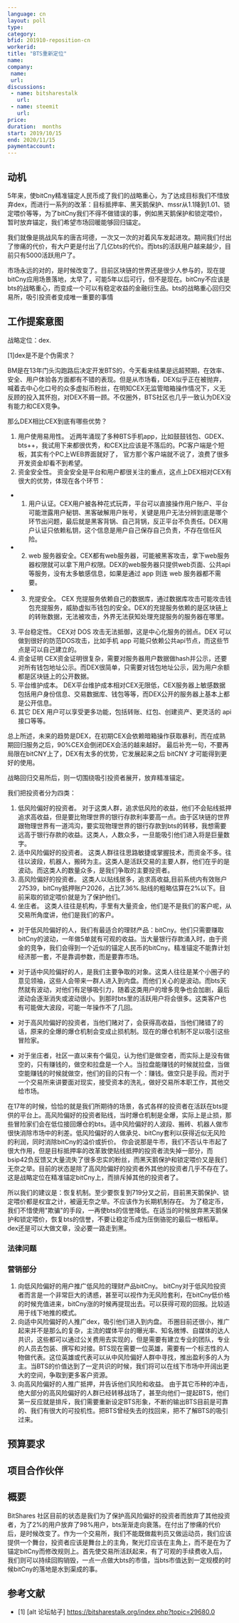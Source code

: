```yaml
---
language: cn
layout: poll
type: 
category: 
bfid: 201910-reposition-cn
workerid: 
title: "BTS重新定位"
name: 
company:
 name: 
 url:
discussions:
 - name: bitsharestalk
   url: 
 - name: steemit
   url: 
price: 
duration:  months
start: 2019/10/15
end: 2020/11/15
paymentaccount: 
---
```


## 动机

5年来，使bitCny精准锚定人民币成了我们的战略重心，为了达成目标我们不惜放弃dex，而进行一系列的改革：目标抵押率、黑天鹅保护、mssr从1.1降到1.01、锁定喂价等等，为了bitCny我们不得不做错误的事，例如黑天鹅保护和锁定喂价，暂时放弃锚定，我们希望市场回暖能够回归锚定。

我们就像是挑战风车的唐吉坷德，一次又一次的对着风车发起进攻。期间我们付出了惨痛的代价，有大户更是付出了几亿bts的代价。而bts的活跃用户越来越少，目前只有5000活跃用户了。

市场永远的对的，是时候改变了。目前区块链的世界还是很少人参与的，现在提bitCny应用场景落地，太早了，可能5年以后可行，但不是现在。bitCny不应该是bts的战略重心，而变成一个可以有稳定收益的金融衍生品。bts的战略重心回归交易所，吸引投资者变成唯一重要的事情



## 工作提案意图

战略定位：dex.

[1]dex是不是个伪需求？

BM是在13年门头沟跑路后决定开发BTS的，今天看来结果是远超预期，在效率、安全、用户体验各方面都有不错的表现。但是从市场看，DEX似乎正在被抛弃，喊着去中心化口号的众多虚拟币粉丝，在明知CEX无监管暗箱操作情况下，义无反顾的投入其怀抱，对DEX不屑一顾。不仅圈外，BTS社区也几乎一致认为DEX没有能力和CEX竞争。

那么DEX相比CEX到底有哪些优势？
1. 用户使用易用性。
近两年涌现了多种BTS手机app，比如鼓鼓钱包、GDEX、bts++，我试用下来都很优秀，和CEX比应该是不落后的。PC客户端是个短板，其实有个PC上WEB界面就好了，
官方那个客户端就不说了，浪费了很多开发资金却看不到希望。
2. 资金安全性。
资金安全是平台和用户都很关注的重点，这点上DEX相对CEX有很大的优势，体现在各个环节：
- 1. 用户认证。CEX用户被各种花式玩弄，平台可以直接操作用户账户、平台可能泄露用户秘钥、黑客破解用户账号，关键是用户无法分辨到底是哪个环节出问题，最后就是黑客背锅、自己背锅，反正平台不负责任。DEX用户认证只依赖私钥，这个信息是用户自己保存自己负责，不存在信任风险。
- 2. web 服务器安全。CEX都有web服务器，可能被黑客攻击，拿下web服务器权限就可以拿下用户权限。DEX的web服务器只提供web页面、公共api等服务，没有太多敏感信息，如果是通过 app 则连 web 服务器都不需要。
- 3. 充提安全。 CEX 充提服务依赖自己的数据库，通过数据库攻击可能攻击钱包充提服务，威胁虚拟币钱包的安全。DEX的充提服务依赖的是区块链上的转账数据，无法被攻击，外界无法获知处理充提服务的服务器在哪里。
3. 平台稳定性。
CEX对 DOS 攻击无法抵御，这是中心化服务的弱点。DEX 可以做到很好的防范DOS攻击，比如手机 app 可能只依赖公共api节点，而这些节点是可以自己建立的。
4. 资金证明
CEX资金证明很复杂，需要对服务器用户数据做hash并公示，还要对所有钱包地址公示。而DEX很简单，只需要对钱包地址公示，因为用户余额都是区块链上的公开数据。
5. 平台维护成本。
DEX平台维护成本相对CEX无限低，CEX服务器上敏感数据包括用户身份信息、交易数据库、钱包等等，而DEX公开的服务器上基本上都是公开信息。
6. 其它
DEX 用户可以享受更多功能，包括转账、红包、创建资产、更灵活的 api 接口等等。

总上所述，未来的趋势是DEX，在初期CEX会依赖暗箱操作获取暴利，而在成熟期回归服务之后，90%CEX会倒闭DEX会活的越来越好。
最后补充一句，不要再局限在bitCNY上了，DEX有太多的优势，它发展起来之后 bitCNY 才可能得到更好的使用。

战略回归交易所后，则一切围绕吸引投资者展开，放弃精准锚定。

我们把投资者分为四类：
1. 低风险偏好的投资者。
对于这类人群，追求低风险的收益，他们不会贴线抵押追求高收益，但是要比物理世界的银行存款利率要高一点。由于区块链的世界跟物理世界有一道鸿沟，要实现物理世界的银行存款到bts的转移，我想需要远高于银行存款的收益。这类人，人数众多，一旦能吸引他们进入将是巨量数字。
2. 适中风险偏好的投资者。
这类人群往往思路敏捷或掌握技术，而资金不多。往往以波段，机器人，搬砖为主。这类人是活跃交易的主要人群，他们在乎的是波动。而这类人的数量众多，是我们争取的主要投资者。
3. 高风险偏好的投资者。
这类人以贴线居多，追求高收益,目前系统内有效账户27539，bitCny抵押账户2026，占比7.36%.贴线的粗略估算在2%以下。目前采取的锁定喂价就是为了保护他们。
4. 坐庄者。
这类人往往是机构，手里有大量资金，他们是不是我们的客户呢，从交易所角度讲，他们是我们的客户。

- 对于低风险偏好的人，我们有最适合的理财产品：bitCny。他们只需要赚取bitCny的波动，一年做5单就有可观的收益。当大量银行存款涌入时，由于资金的竞争，我们会得到一个近似的锚定人民币的bitCny。精准锚定不能靠计划经济那一套，不是靠调参数，而是要靠市场。

- 对于适中风险偏好的人，是我们主要争取的对象。这类人往往是某个小圈子的意见领袖，这些人会带来一群人进入到内盘。而他们关心的是波动。而bts天然就有波动，对他们有足够吸引力，随着这类用户的增多竞争也会加剧，最后波动会逐渐消失或波动很小。到那时bts里的活跃用户将会很多。这类客户也有可能做大波段，可能一年操作不了几回。

- 对于高风险偏好的投资者，当他们赌对了，会获得高收益，当他们赌错了的话，原来的全爆的爆仓机制会变成止损机制。现在的爆仓机制不足以吸引这些冒险家。

- 对于坐庄者，社区一直以来有个偏见，认为他们是做空者，而实际上是没有做空的，只有赚钱的，做空和拉盘是一个人。当拉盘能赚钱的时候就拉盘，当做空能赚钱的时候就做空，他们的目的只有一个：赚钱。做空只是手段。而对于一个交易所来讲要面对现实，接受资本的洗礼，做好交易所本职工作，其他交给市场。

在17年的时候，恰恰的就是我们所期待的场景，各式各样的投资者在活跃在bts提供的平台上。高风险偏好的投资者贴线，当时爆仓机制是全爆，实际上是止损，那些冒险家们会在低位接回爆仓的bts。适中风险偏好的人波段、搬砖、机器人做市很快消除市场中的利差。低风险偏好的人做承兑、bitCny套利以获得近似无风险的利润，同时消除bitCny的溢价或折价。
你会说那是牛市，我们不否认牛市起了很大作用，但是目标抵押率的改革致使贴线抵押的投资者流失掉一部分，而bsip42负反馈又大量流失了很多忠实的粉丝，而黑天鹅保护和锁定喂价又是我们无奈之举。目前的状态是除了高风险偏好的投资者外其他的投资者几乎不存在了。
这是战略定位在精准锚定bitCny上，而排斥掉其他的投资者了。

所以我们的建议是：恢复机制。至少要恢复到719分叉之前，目前黑天鹅保护、锁定喂价都是权宜之计，被逼无奈之举。不应该作为长期机制存在。
为了稳定币，我们不惜使用"欺骗"的手段，一再使bts的信誉降低。在适当的时候放弃黑天鹅保护和锁定喂价，恢复bts的信誉，不要让稳定币成为压倒骆驼的最后一根稻草。dex还是可以大做文章，没必要一路走到黑。

### 法律问题


### 营销部分

1. 向低风险偏好的用户推广低风险的理财产品bitCny。
bitCny对于低风险投资者而言是一个非常巨大的诱惑，甚至可以视作为无风险套利，在bitCny低价格的时候充值进来，bitCny涨的时候再提现出去。可以获得可观的回报。比较适用于线下地推的模式。
2. 向适中风险偏好的人推广dex，吸引他们进入到内盘。
币圈目前还很小，推广起来并不是那么的复杂，主流的媒体平台的曝光率、知名微博、自媒体的达人共识，这些都可以通过公关费用去实现的，但是需要有建立专业的团队，专业的人员去包装、撰写和对接。BTS现在需要一位英雄，需要有一个标志性的人物做代表。这位英雄或代表可以从中风险偏好人群中寻找，推出盈利多的人为主。当BTS的价值达到了一定共识的时候，我们将可以在线下市场中开阔出更大的空间，争取到更多客户资源。
3. 向高风险偏好的人推广抵押，并告诉他们风险和收益。
由于其它币种的冲击，绝大部分的高风险偏好的人群已经转移战场了，甚至向他们一提起BTS，他们第一反应就是排斥，我们需要重新设定BTS形象，不断的输出BTS目前是可靠的、我们有很大的可投机性。把BTS曾经失去的找回来，把不了解BTS的吸引过来。


## 预算要求



## 项目合作伙伴



## 概要

BitShares 社区目前的状态是我们为了保护高风险偏好的投资者而放弃了其他投资者，为了2%的用户放弃了98%用户，bts渐渐走向衰落。在付出了惨痛的代价后，是时候改变了。作为一个交易所，我们不能既做裁判员又做运动员，我们应该提供一个舞台，投资者应该是舞台上的主角，聚光灯应该在主角上，而不是在为了锚定bitCny而修改规则上。首先使交易所活跃起来，有了可观的手续费收入后，我们则可以持续回购销毁，一点一点做大bts的市值，当bts市值达到一定规模的时候bitCny的落地是水到渠成的事。


## 参考文献

* [1] [alt 论坛帖子]  https://bitsharestalk.org/index.php?topic=29680.0
